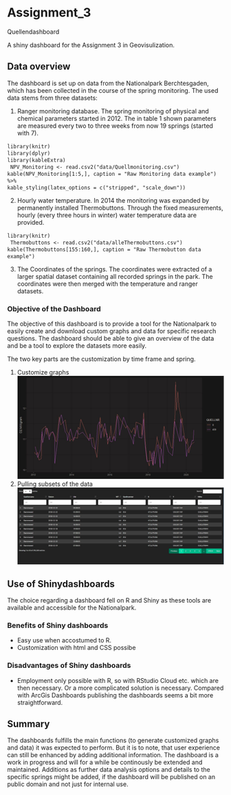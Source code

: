 # Assignment_3
Quellendashboard

A shiny dashboard for the Assignment 3 in Geovisulization. 
## Data overview

The dashboard is set up on data from the Nationalpark Berchtesgaden, which has been collected in the course of the spring monitoring. The used data stems from three datasets:

1.  Ranger monitoring database. The spring monitoring of physical and chemical parameters started in 2012. The in table 1 shown parameters are measured every two to three weeks from now 19 springs (started with 7). 

```{r echo = FALSE, results = 'asis', warning=FALSE, message=FALSE}
library(knitr)
library(dplyr)
library(kableExtra)
 NPV_Monitoring <- read.csv2("data/Quellmonitoring.csv")
kable(NPV_Monitoring[1:5,], caption = "Raw Monitoring data example") %>%
kable_styling(latex_options = c("stripped", "scale_down"))
```

2. Hourly water temperature. In 2014 the monitoring was expanded by permanently installed Thermobuttons. Through the fixed measurements, hourly (every three hours in winter) water temperature data are provided.

```{r echo = FALSE, results = 'asis', warning=FALSE, message=FALSE}
library(knitr)
 Thermobuttons <- read.csv2("data/alleThermobuttons.csv")
kable(Thermobuttons[155:160,], caption = "Raw Thermobutton data example")
```

3.  The Coordinates of the springs. The coordinates were extracted of a larger spatial dataset containing all recorded springs in the park. The coordinates were then merged with the temperature and ranger datasets.



### Objective of the Dashboard

The objective of this dashboard is to provide a tool for the Nationalpark to easily create and download custom graphs and data for specific research questions. The dashboard should be able to give an overview of the data and be a tool to explore the datasets more easily. 

The two key parts are the customization by time frame and spring. 
1. Customize graphs 
![Alt text](/images/temperature_example_plot.JPG?raw=true "Temperature plot")
2. Pulling subsets of the data
![Alt text](/images/datasubset_example.JPG?raw=true "Data subset")

## Use of Shinydashboards

The choice regarding a dashboard fell on R and Shiny as these tools are available and accessible for the Nationalpark.

### Benefits of Shiny dashboards

-   Easy use when accostumed to R.
-   Customization with html and CSS possibe 

### Disadvantages of Shiny dashboards
-   Employment only possible with R, so with RStudio Cloud etc. which are then necessary. Or a more complicated solution is necessary. Compared with ArcGis Dashboards publishing the dashboards seems a bit more straightforward. 

## Summary 
The dashboards fulfills the main functions (to generate customized graphs and data) it was expected to perform. But it is to note, that user experience can still be enhanced by adding additional information. The dashboard is a work in progress and will for a while be continously be extended and maintained. Additions as further data analysis options and details to the specific springs might be added, if the dashboard will be published on an public domain and not just for internal use. 
